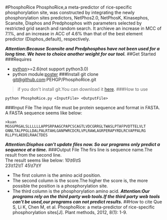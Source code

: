 #PhosphoRice
PhosphoRice,a meta-predictor of rice-specific phosphorylation site, was constructed by integrating the newly phosphorylation sites predictors, NetPhos2.0, NetPhosK, Kinasephos, Scansite, Disphos and Predphosphos with parameters selected by restricted grid search and random search. It archieve an increase in MCC of 7.1%, and an increase in ACC of 4.6% than that of the best element predictor (Disphos_default), respectively.
 
***Attention:Because Scansite and Predphosphos have not been used for a long time. We have to choice another weight for our tool.***
##Get Started
###Requires
- [python](http://www.python.org/downloads/)>=2.6(not support python3.0)
- python module:[poster](https://pypi.python.org/pypi/poster/0.4)
###Install
	git clone git@github.com:PEHGP/PhosphoRice.git
> if you don't install git.You can download it [here](https://github.com/PEHGP/PhosphoRice/archive/master.zip).
###How to use   
```
python PhosphoRice.py <InputFile> <OutputFile>
```
###Input File
The input file must be protein sequence and format in FASTA.  
A FASTA sequence seems like below:  
```
>kuan  
MGSGPRGALSLLLLLLAPPSRPAAGCPAPCSCAGTLVDCGRRGLTWASLPTAFPVDTTELVLT
GNNLTALPPGLLDALPALRTAHLGANPWRCDCRLVPLRAWLAGRPERAPYRDLRCVAPPALRG
RLLPYLAEDELRAACTDES 
```
***Attention:Disphos can't update files now. So our programs only predict a sequence at a time.***
###Output File
 The firs line is sequence name.The result from the second line.  
 The result seems like below:
	10\t6\tS  
	23\t12\tT
	45\t7\tY
- The first column is the amino acid position.
- The second column is the score.The higher the score is, the more possible the position is a phosphorylation site.
- The third column is the phosphorylation amino acid.
***Attention:Our programs rely on the third party web tools.If the third party web tools can't be used,our programs can not predict results.***
##How to cite
 Que S, Li K, Chen M, et al. PhosphoRice: a meta-predictor of rice-specific phosphorylation sites[J]. Plant methods, 2012, 8(1): 1-9.
